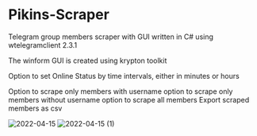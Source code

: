 # Pikins-Scraper
Telegram group members scraper with GUI written in C# using wtelegramclient 2.3.1

The winform GUI is created using krypton toolkit

Option to set Online Status by time intervals, either in minutes or hours

Option to scrape only members with username
option to scrape only members without username
option to scrape all members
Export scraped members as csv

![2022-04-15](https://user-images.githubusercontent.com/42541682/163561444-4f8582f4-60c4-4df9-bf18-0280ea4ebd2a.png)
![2022-04-15 (1)](https://user-images.githubusercontent.com/42541682/163561602-65387896-a4ec-4c10-83bb-a2c631671bf4.png)
